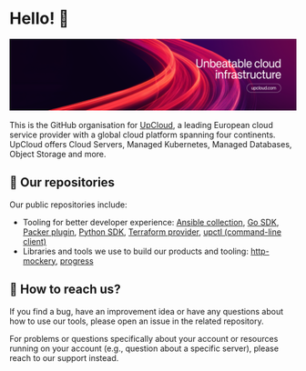 # Hello! 👋

![Unbeatable cloud infrastructure](https://raw.githubusercontent.com/UpCloudLtd/.github/refs/heads/main/profile/banner.png)

This is the GitHub organisation for [UpCloud](https://upcloud.com/), a leading European cloud service provider with a global cloud platform spanning four continents. UpCloud offers Cloud Servers, Managed Kubernetes, Managed Databases, Object Storage and more.

## 💾 Our repositories

Our public repositories include:

- Tooling for better developer experience: [Ansible collection](https://github.com/UpCloudLtd/upcloud-ansible-collection), [Go SDK](https://github.com/UpCloudLtd/upcloud-go-api), [Packer plugin](https://github.com/UpCloudLtd/packer-plugin-upcloud),  [Python SDK](https://github.com/UpCloudLtd/upcloud-python-api),  [Terraform provider](https://github.com/UpCloudLtd/terraform-provider-upcloud), [upctl (command-line client)](https://github.com/UpCloudLtd/upcloud-cli)
- Libraries and tools we use to build our products and tooling: [http-mockery](https://github.com/UpCloudLtd/http-mockery), [progress](https://github.com/UpCloudLtd/progress)

## 💬 How to reach us?

If you find a bug, have an improvement idea or have any questions about how to use our tools, please open an issue in the related repository.

For problems or questions specifically about your account or resources running on your account (e.g., question about a specific server), please reach to our support instead.
